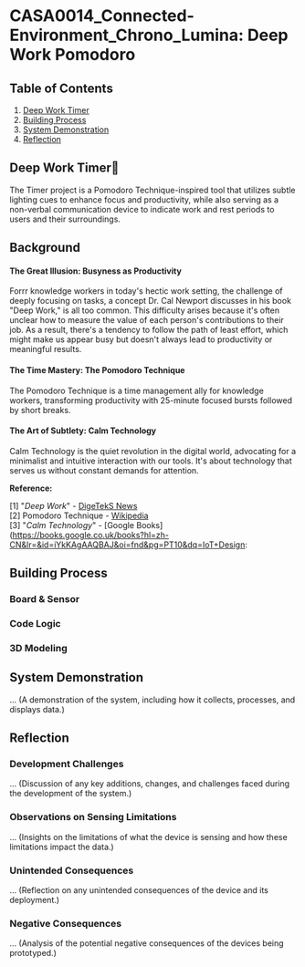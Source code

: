 # CASA0014_Connected-Environment_Chrono_Lumina: Deep Work Pomodoro

## Table of Contents

1. [Deep Work Timer](#deep-work-pomodoro)
2. [Building Process](#building-process)
3. [System Demonstration](#system-demonstration)
4. [Reflection](#reflection)

##  Deep Work Timer🍅
The Timer project is a Pomodoro Technique-inspired tool that utilizes subtle lighting cues to enhance focus and productivity, while also serving as a non-verbal communication device to indicate work and rest periods to users and their surroundings.

## Background
#### The Great Illusion: Busyness as Productivity
Forrr knowledge workers in today's hectic work setting, the challenge of deeply focusing on tasks, a concept Dr. Cal Newport discusses in his book "Deep Work," is all too common. This difficulty arises because it's often unclear how to measure the value of each person's contributions to their job. As a result, there's a tendency to follow the path of least effort, which might make us appear busy but doesn't always lead to productivity or meaningful results.

#### The Time Mastery: The Pomodoro Technique

 The Pomodoro Technique is a time management ally for knowledge workers, transforming productivity with 25-minute focused bursts followed by short breaks. 

#### The Art of Subtlety: Calm Technology

Calm Technology is the quiet revolution in the digital world, advocating for a minimalist and intuitive interaction with our tools. It's about technology that serves us without constant demands for attention. 

**Reference:**

[1] "*Deep Work*" - [DigeTekS News](https://www.digeteks.com/files/2024/04/DigeTekS_NEWS_PC_AUTO_May2024_Rev1_Pages.pdf)  
[2] Pomodoro Technique - [Wikipedia](https://en.wikipedia.org/wiki/Pomodoro_Technique)  
[3] "*Calm Technology*" - [Google Books](https://books.google.co.uk/books?hl=zh-CN&lr=&id=iYkKAgAAQBAJ&oi=fnd&pg=PT10&dq=IoT+Design:

## Building Process

### Board & Sensor

### Code Logic

### 3D Modeling


## System Demonstration
... (A demonstration of the system, including how it collects, processes, and displays data.)

## Reflection

### Development Challenges
... (Discussion of any key additions, changes, and challenges faced during the development of the system.)

### Observations on Sensing Limitations
... (Insights on the limitations of what the device is sensing and how these limitations impact the data.)

### Unintended Consequences
... (Reflection on any unintended consequences of the device and its deployment.)

### Negative Consequences
... (Analysis of the potential negative consequences of the devices being prototyped.)